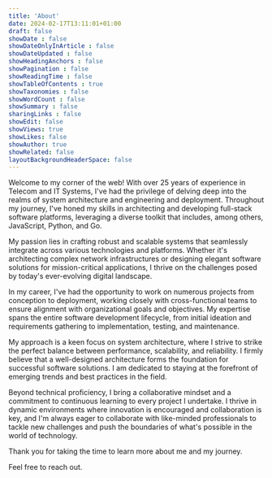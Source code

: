 ```yaml
---
title: 'About'
date: 2024-02-17T13:11:01+01:00
draft: false
showDate : false
showDateOnlyInArticle : false
showDateUpdated : false
showHeadingAnchors : false
showPagination : false
showReadingTime : false
showTableOfContents : true
showTaxonomies : false 
showWordCount : false
showSummary : false
sharingLinks : false
showEdit: false
showViews: true
showLikes: false
showAuthor: true
showRelated: false
layoutBackgroundHeaderSpace: false
---
```


Welcome to my corner of the web! With over 25 years of experience in Telecom and IT Systems, I've had the privilege of delving deep into the realms of system architecture and engineering and deployment. Throughout my journey, I've honed my skills in architecting and developing full-stack software platforms, leveraging a diverse toolkit that includes, among others, JavaScript, Python, and Go.

My passion lies in crafting robust and scalable systems that seamlessly integrate across various technologies and platforms. Whether it's architecting complex network infrastructures or designing elegant software solutions for mission-critical applications, I thrive on the challenges posed by today's ever-evolving digital landscape.

In my career, I've had the opportunity to work on numerous projects from conception to deployment, working closely with cross-functional teams to ensure alignment with organizational goals and objectives. My expertise spans the entire software development lifecycle, from initial ideation and requirements gathering to implementation, testing, and maintenance.

My approach is a keen focus on system architecture, where I strive to strike the perfect balance between performance, scalability, and reliability. I firmly believe that a well-designed architecture forms the foundation for successful software solutions. I am dedicated to staying at the forefront of emerging trends and best practices in the field.

Beyond technical proficiency, I bring a collaborative mindset and a commitment to continuous learning to every project I undertake. I thrive in dynamic environments where innovation is encouraged and collaboration is key, and I'm always eager to collaborate with like-minded professionals to tackle new challenges and push the boundaries of what's possible in the world of technology.

Thank you for taking the time to learn more about me and my journey. 

Feel free to reach out.
